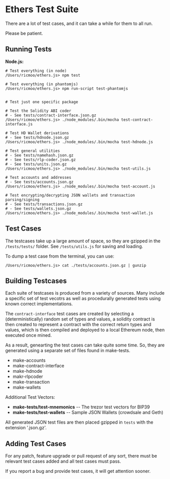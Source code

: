 Ethers Test Suite
=================

There are a lot of test cases, and it can take a while for them to all run.

Please be patient.


Running Tests
-------------

**Node.js:**

```
# Test everything (in node)
/Users/ricmoo/ethers.js> npm test

# Test everything (in phantomjs)
/Users/ricmoo/ethers.js> npm run-script test-phantomjs


# Test just one specific package

# Test the Solidity ABI coder
# - See tests/contract-interface.json.gz
/Users/ricmoo/ethers.js> ./node_modules/.bin/mocha test-contract-interface.js

# Test HD Wallet derivations
# - See tests/hdnode.json.gz
/Users/ricmoo/ethers.js> ./node_modules/.bin/mocha test-hdnode.js

# Test general utilities
# - See tests/namehash.json.gz
# - See tests/rlp-coder.json.gz
# - See tests/units.json.gz
/Users/ricmoo/ethers.js> ./node_modules/.bin/mocha test-utils.js

# Test accounts and addresses
# - See tests/accounts.json.gz
/Users/ricmoo/ethers.js> ./node_modules/.bin/mocha test-account.js

# Test encrypting/decrypting JSON wallets and transaction parsing/signing
# - See tests/transactions.json.gz
# - See tests/wallets.json.gz
/Users/ricmoo/ethers.js> ./node_modules/.bin/mocha test-wallet.js
```


Test Cases
----------

The testcases take up a large amount of space, so they are gzipped in the
`/tests/tests/` folder. See `/tests/utils.js` for saving and loading.

To dump a test case from the terminal, you can use:

```
/Users/ricmoo/ethers.js> cat ./tests/accounts.json.gz | gunzip
```


Building Testcases
------------------

Each suite of testcases is produced from a variety of sources. Many include a
specific set of test vecotrs as well as procedurally generated tests using known
correct implementations.

The `contract-interface` test cases are created by selecting a (deterministically) random
set of types and values, a solidity contract is then created to represent a contract with
the correct return types and values, which is then compiled and deployed to a local
Ethereum node, then executed once mined.

As a result, genearting the test cases can take quite some time. So, they are generated using
a separate set of files found in make-tests.

- make-accounts
- make-contract-interface
- make-hdnode
- makr-rlpcoder
- make-transaction
- make-wallets

Additional Test Vectors:
- **make-tests/test-mnemonics** -- The trezor test vectors for BIP39
- **make-tests/test-wallets** -- Sample JSON Wallets (crowdsale and Geth)

All generated JSON test files are then placed gzipped in `tests` with the extension '.json.gz'.


Adding Test Cases
-----------------

For any patch, feature upgrade or pull request of any sort, there must be relevant
test cases added and all test cases must pass.

If you report a bug and provide test cases, it will get attention sooner.

